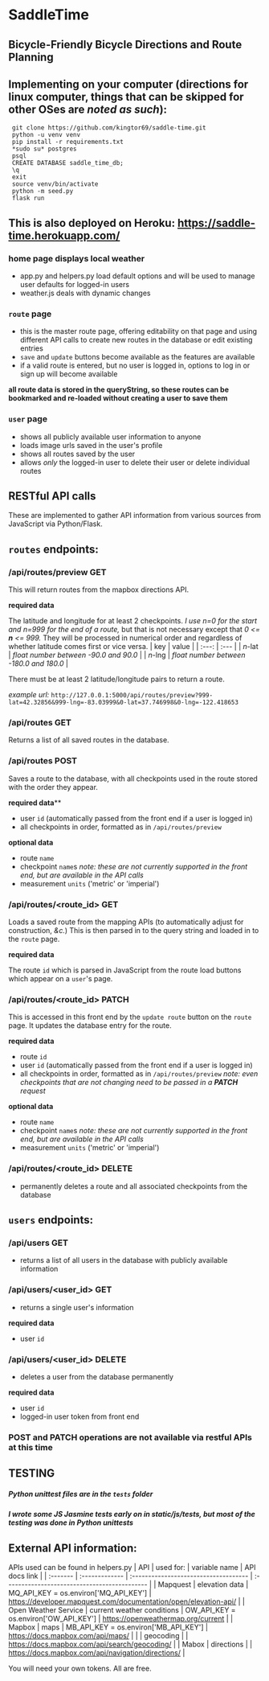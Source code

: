 # SaddleTime
## Bicycle-Friendly Bicycle Directions and Route Planning

## Implementing on your computer (directions for linux computer, things that can be skipped for other OSes are *noted as such*):
```
 git clone https://github.com/kingtor69/saddle-time.git
 python -u venv venv
 pip install -r requirements.txt
 *sudo su* postgres
 psql
 CREATE DATABASE saddle_time_db;
 \q
 exit
 source venv/bin/activate
 python -m seed.py
 flask run
```

## This is also deployed on Heroku: https://saddle-time.herokuapp.com/


### home page displays local weather
 - app.py and helpers.py load default options and will be used to manage user defaults for logged-in users
 - weather.js deals with dynamic changes

### `route` page
 - this is the master route page, offering editability on that page and using different API calls to create new routes in the database or edit existing entries
 - `save` and `update` buttons become available as the features are available
 - if a valid route is entered, but no user is logged in, options to log in or sign up will become available

  **all route data is stored in the queryString, so these routes can be bookmarked and re-loaded without creating a user to save them**

### `user` page
 - shows all publicly available user information to anyone
 - loads image urls saved in the user's profile
 - shows all routes saved by the user
 - allows *only* the logged-in user to delete their user or delete individual routes

## 
## RESTful API calls
These are implemented to gather API information from various sources from JavaScript via Python/Flask.

## `routes` endpoints:
### /api/routes/preview **GET**
This will return routes from the mapbox directions API. 

**required data**

The latitude and longitude for at least 2 checkpoints. *I use n=0 for the start and n=999 for the end of a route,* but that is not necessary except that *0 <= **n** <= 999.* They will be processed in numerical order and regardless of whether latitude comes first or vice versa.
 | key | value |
 | :---: | :--- |
 | *n*-lat | *float number between -90.0 and 90.0* |
 | *n*-lng | *float number between -180.0 and 180.0* |

There must be at least 2 latitude/longitude pairs to return a route.

*example url:* `http://127.0.0.1:5000/api/routes/preview?999-lat=42.32856&999-lng=-83.03999&0-lat=37.746998&0-lng=-122.418653`

### /api/routes **GET** 

Returns a list of all saved routes in the database.

### /api/routes **POST**

Saves a route to the database, with all checkpoints used in the route stored with the order they appear.

**required data****
 - user `id` (automatically passed from the front end if a user is logged in)
 - all checkpoints in order, formatted as in `/api/routes/preview`

**optional data**
 - route `name`
 - checkpoint `name`s *note: these are not currently supported in the front end, but are available in the API calls*
 - measurement `units` ('metric' or 'imperial')

### /api/routes/<route_id> **GET**

Loads a saved route from the mapping APIs (to automatically adjust for construction, *&c.*) This is then parsed in to the query string and loaded in to the `route` page. 

**required data**

The route `id` which is parsed in JavaScript from the route load buttons which appear on a `user`'s page.

### /api/routes/<route_id> **PATCH**

This is accessed in this front end by the `update route` button on the `route` page. It updates the database entry for the route.

**required data**

 - route `id`
 - user `id` (automatically passed from the front end if a user is logged in)
 - all checkpoints in order, formatted as in `/api/routes/preview` *note: even checkpoints that are not changing need to be passed in a **PATCH** request*
 
**optional data**
 - route `name`
 - checkpoint `name`s *note: these are not currently supported in the front end, but are available in the API calls*
 - measurement `units` ('metric' or 'imperial')

### /api/routes/<route_id> **DELETE**
 - permanently deletes a route and all associated checkpoints from the database

## `users` endpoints:
### /api/users **GET**
 - returns a list of all users in the database with publicly available information

### /api/users/<user_id> **GET**
  - returns a single user's information

**required data**
  - user `id`

### /api/users/<user_id> **DELETE**
  - deletes a user from the database permanently

**required data**
  - user `id`
  - logged-in user token from front end

### **POST** and **PATCH** operations are not available via restful APIs at this time


## TESTING
##### Python unittest files are in the `tests` folder
##### I wrote some JS Jasmine tests early on in static/js/tests, but most of the testing was done in Python unittests


## External API information:
APIs used can be found in helpers.py
 | API | used for: | variable name | API docs link |
 | :------- | :------------- | :------------------------------------ | :-------------------------------------------- |
 | Mapquest | elevation data | MQ_API_KEY = os.environ['MQ_API_KEY'] | https://developer.mapquest.com/documentation/open/elevation-api/ |
 | Open Weather Service | current weather conditions | OW_API_KEY = os.environ['OW_API_KEY'] | https://openweathermap.org/current |
 | Mapbox | maps | MB_API_KEY = os.environ['MB_API_KEY'] | https://docs.mapbox.com/api/maps/ |
 |  | geocoding |  | https://docs.mapbox.com/api/search/geocoding/ |
 | Mabox | directions |  | https://docs.mapbox.com/api/navigation/directions/ |

You will need your own tokens. All are free. 